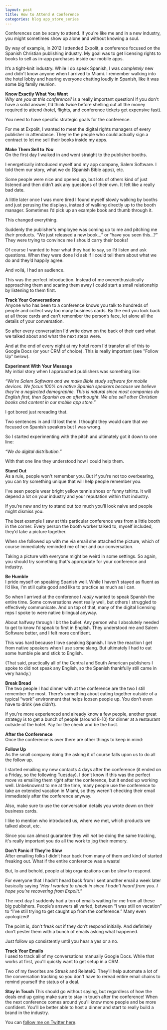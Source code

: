 ```yaml
---
layout: post
title: How to Attend A Conference
categories: blog app_store_series
---
```


Conferences can be scary to attend. If you're like me and in a new industry, you might sometimes show up alone and without knowing a soul.

By way of example, in 2012 I attended Expolit, a conference focused on the Spanish Christian publishing industry. My goal was to get licensing rights to books to sell as in-app purchases inside our mobile apps.

It’s a tight-knit industry. While I do speak Spanish, I was *completely* new and didn't know anyone when I arrived to Miami. I remember walking into the hotel lobby and hearing everyone chatting loudly in Spanish, like it was some big family reunion. 

**Know Exactly What You Want**  
*Why are you at this conference?* is a really important question! If you don't have a solid answer, I'd think twice before shelling out all the money required to attend (hotel, flights, and conference tickets get expensive fast).

You need to have specific strategic goals for the conference.

For me at Expolit, I wanted to meet the digital rights managers of every publisher in attendance. They're the people who could actually sign a contract to let me sell their books inside my apps. 

**Make Them Sell to *You***  
On the first day I walked in and went straight to the publisher booths.

I energetically introduced myself and my app company, Salem Software. I told them our story, what we do (Spanish Bible apps), etc. 

Some people were nice and opened up, but lots of others kind of just listened and then didn’t ask any questions of their own. It felt like a really bad date.

A little later once I was more tired I found myself slowly walking by booths and just perusing the displays, instead of walking directly up to the booth manager. Sometimes I’d pick up an example book and thumb through it.

This changed everything.

Suddenly the publisher's employee was coming up to me and pitching me *their* products. “We just released a new book…” or “have you seen this…?” They were trying to convince me I should carry their books!

Of course I wanted to hear what they had to say, so I’d listen and ask questions. When they were done I’d ask if I could tell them about what we do and they’d happily agree. 

And voilá, I had an audience.

This was the perfect introduction. Instead of me overenthusiatically approaching them and scaring them away I could start a small relationship by listening to them first.

**Track Your Conversations**  
Anyone who has been to a conference knows you talk to hundreds of people and collect way too many business cards. By the end you look back at all those cards and can’t remember the person’s face, let alone all the details of your conversation.

So after every conversation I'd write down on the back of their card what we talked about and what the next steps were.

And at the end of every night at my hotel room I'd transfer all of this to Google Docs (or your CRM of choice). This is really important (see "Follow Up" below).

**Experiment With Your Message**  
My initial story when I approached publishers was something like:

 _“We’re Salem Software and we make Bible study software for mobile devices. We focus 100% on native Spanish speakers because we believe they’re a neglected demographic. This is natural since most companies do English first, then Spanish as an afterthought. We also sell other Christian books and content in our mobile app store.”_

I got bored just rereading that.

Two sentences in and I’d lost them. I thought they would care that we focused on Spanish speakers but I was wrong.

So I started experimenting with the pitch and ultimately got it down to one line:

_“We do digital distribution.”_

With that one line they understood how I could help them.

**Stand Out**  
As a rule, people won't remember you. But if you're not too overbearing, you can try something unique that will help people remember you.

I've seen people wear bright yellow tennis shoes or funny tshirts. It will depend a lot on your industry and your reputation within that industry.

If you’re new and try to stand out _too_ much you’ll look naive and people might dismiss you.

The best example I saw at this particular conference was from a little booth in the corner. Every person the booth worker talked to, myself included, they’d take a picture together.

When she followed up with me via email she attached the picture, which of course immediately reminded me of her and our conversation.

Taking a picture with everyone might be weird in some settings. So again, you should try something that's appropriate for your conference and industry.

**Be Humble**  
I pride myself on speaking Spanish well. While I haven’t stayed as fluent as I’d like, I’m still quite good and like to practice as much as I can.

So when I arrived at the conference I _really_ wanted to speak Spanish the entire time. Some conversations went really well, but others I struggled to effectively communicate. And on top of that, many of the digital licensing reps I spoke to were native bilingual anyway.

About halfway through I bit the bullet. Any person who I absolutely needed to get to know I’d speak to first in English. They understood me and Salem Software better, and I felt more confident.

This was hard because I love speaking Spanish. I love the reaction I get from native speakers when I use some slang. But ultimately I had to eat some humble pie and stick to English.

(That said, practically all of the Central and South American publishers I spoke to did not speak any English, so the Spanish thankfully still came in very handy.)

**Break Bread**  
The two people I had dinner with at the conference are the two I still remember the most. There’s something about eating together outside of a typical “work” environment that helps loosen people up. You don’t even have to drink (we didn’t).

If you're more experienced and already know a few people, another great strategy is to get a bunch of people (around 8-10) for dinner at a restaurant outside of the hotel. Pay for the check and be the host.

**After the Conferenece**  
Once the conference is over there are other things to keep in mind:

**Follow Up**  
As the small company doing the asking it of course falls upon us to do all the follow up.

I started emailing my new contacts 4 days after the conference (it ended on a Friday, so the following Tuesday). I don’t know if this was the perfect move vs emailing them _right_ after the conference, but it ended up working well. Unbeknownst to me at the time, many people use the conference to take an extended vacation in Miami, so they weren't checking their email immediately after the conference anyway.

Also, make sure to use the conversation details you wrote down on their business cards.

I like to mention who introduced us, where we met, which products we talked about, etc.

Since you can almost guarantee they will _not_ be doing the same tracking, it's really important you do all the work to jog their memory.

**Don’t Panic if They’re Slow**  
After emailing folks I didn’t hear back from many of them and kind of started freaking out. What if the entire conference was a waste!

But, lo and behold, people at big organizations can be slow to respond.

For everyone that I hadn’t heard back from I sent another email a week later basically saying _“Hey I wanted to check in since I hadn’t heard from you. I hope you’re recovering from Expolit.”_

The next day I suddenly had a ton of emails waiting for me from all these big publishers. People’s answers all varied, between “I was still on vacation” to “I’ve still trying to get caught up from the conference.” Many even apologized!

The point is, don’t freak out if they don’t respond initially. And definitely don’t pester them with a bunch of emails asking what happened. 

Just follow up consistently until you hear a yes or a no.

**Track Your Emails**  
I used to track all of my conversations manually Google Docs. While that works at first, you'll quickly want to get setup in a CRM.

Two of my favorites are Streak and RelateIQ. They'll help automate a lot of the conversation tracking so you don't have to reread entire email chains to remind yourself the status of a deal.

**Stay in Touch**
This should go without saying, but regardless of how the deals end up going make sure to stay in touch after the conference! When the next conference comes around you'll know more people and be more confident. You'll be better able to host a dinner and start to really build a brand in the industry.

You can [follow me on Twitter here][3].


   [3]: https://twitter.com/TrevMcKendrick

  
